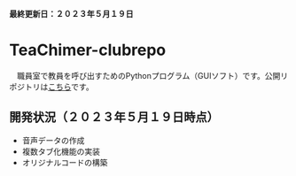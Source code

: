 **最終更新日：２０２３年５月１９日**
# TeaChimer-clubrepo
　職員室で教員を呼び出すためのPythonプログラム（GUIソフト）です。公開リポジトリは[こちら](https://github.com/cyber-yuito723/TeaChimer-publicver)です。


## 開発状況（２０２３年５月１９日時点）
* 音声データの作成
* 複数タブ化機能の実装
* オリジナルコードの構築
